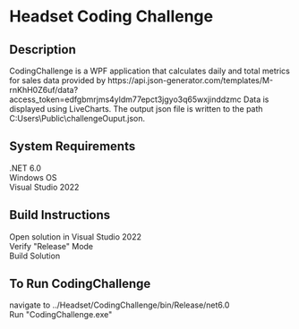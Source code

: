 <h1>Headset Coding Challenge</h1>

<h2>Description</h2>
CodingChallenge is a WPF application that calculates daily and total metrics for sales data provided by 
https://api.json-generator.com/templates/M-rnKhH0Z6uf/data?access_token=edfgbmrjms4yldm77epct3jgyo3q65wxjinddzmc
Data is displayed using LiveCharts. The output json file is written to the path C:Users\Public\challengeOuput.json.

<h2>System Requirements</h2>
.NET 6.0<br>
Windows OS<br>
Visual Studio 2022

<h2>Build Instructions</h2>
Open solution in Visual Studio 2022<br>
Verify "Release" Mode<br>
Build Solution

<h2>To Run CodingChallenge</h2>
navigate to ../Headset/CodingChallenge/bin/Release/net6.0<br>
Run "CodingChallenge.exe"